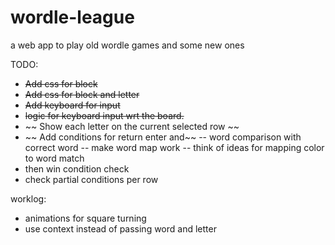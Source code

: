 # wordle-league
a web app to play old wordle games and some new ones


TODO:
- ~~Add css for block~~
- ~~Add css for block and letter~~
- ~~Add keyboard for input~~
- ~~logic for keyboard input wrt the board.~~ 
- ~~ Show each letter on the current selected row ~~
- ~~ Add conditions for return enter and~~
-- word comparison with correct word
-- make word map work
-- think of ideas for mapping color to word match
- then win condition check
- check partial conditions per row

worklog:
- animations for square turning
- use context instead of passing word and letter 
